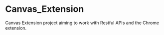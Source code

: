 # Canvas_Extension
Canvas Extension project aiming to work with Restful APIs and the Chrome extension.
